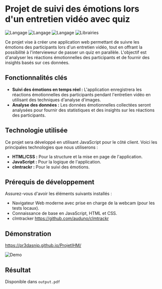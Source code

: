 # Projet de suivi des émotions lors d'un entretien vidéo avec quiz

![Langage](https://img.shields.io/badge/Language-HTML-orange)
![Langage](https://img.shields.io/badge/Language-JavaScript-yellow)
![Langage](https://img.shields.io/badge/Language-CSS-blue)
![Librairies](https://img.shields.io/badge/Librairies-clmtrackr-violet)

Ce projet vise à créer une application web permettant de suivre les émotions des participants lors d'un entretien vidéo, tout en offrant la possibilité à l'intervieweur de passer un quiz en parallèle. L'objectif est d'analyser les réactions émotionnelles des participants et de fournir des insights basés sur ces données.

## Fonctionnalités clés

- **Suivi des émotions en temps réel :** L'application enregistrera les réactions émotionnelles des participants pendant l'entretien vidéo en utilisant des techniques d'analyse d'images.
- **Analyse des données :** Les données émotionnelles collectées seront analysées pour fournir des statistiques et des insights sur les réactions des participants.

## Technologie utilisée

Ce projet sera développé en utilisant JavaScript pour le côté client. Voici les principales technologies que nous utiliserons :

- **HTML/CSS :** Pour la structure et la mise en page de l'application.
- **JavaScript :** Pour la logique de l'application.
- **clmtrackr :** Pour le suivi des émotions.

## Prérequis de développement

Assurez-vous d'avoir les éléments suivants installés :

- Navigateur Web moderne avec prise en charge de la webcam (pour les tests locaux).
- Connaissance de base en JavaScript, HTML et CSS.
- clmtracker https://github.com/auduno/clmtrackr

## Démonstration

https://pr3dasnip.github.io/ProjetIHM/

![Demo](demo.gif)

## Résultat

Disponible dans `output.pdf`
